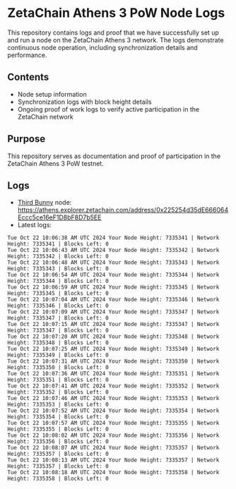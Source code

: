 # ZetaChain Athens 3 PoW Node Logs
This repository contains logs and proof that we have successfully set up and run a node on the ZetaChain Athens 3 network. The logs demonstrate continuous node operation, including synchronization details and performance.

## Contents
- Node setup information
- Synchronization logs with block height details
- Ongoing proof of work logs to verify active participation in the ZetaChain network

## Purpose
This repository serves as documentation and proof of participation in the ZetaChain Athens 3 PoW testnet.

## Logs

- [Third Bunny](https://thirdbunny.xyz/) node: https://athens.explorer.zetachain.com/address/0x225254d35dE666064Eccc5ce16eF1D8bF8D7b5EE
- Latest logs:
```
Tue Oct 22 10:06:38 AM UTC 2024 Your Node Height: 7335341 | Network Height: 7335341 | Blocks Left: 0
Tue Oct 22 10:06:43 AM UTC 2024 Your Node Height: 7335342 | Network Height: 7335342 | Blocks Left: 0
Tue Oct 22 10:06:48 AM UTC 2024 Your Node Height: 7335343 | Network Height: 7335343 | Blocks Left: 0
Tue Oct 22 10:06:54 AM UTC 2024 Your Node Height: 7335344 | Network Height: 7335344 | Blocks Left: 0
Tue Oct 22 10:06:59 AM UTC 2024 Your Node Height: 7335345 | Network Height: 7335345 | Blocks Left: 0
Tue Oct 22 10:07:04 AM UTC 2024 Your Node Height: 7335346 | Network Height: 7335346 | Blocks Left: 0
Tue Oct 22 10:07:09 AM UTC 2024 Your Node Height: 7335347 | Network Height: 7335347 | Blocks Left: 0
Tue Oct 22 10:07:15 AM UTC 2024 Your Node Height: 7335347 | Network Height: 7335347 | Blocks Left: 0
Tue Oct 22 10:07:20 AM UTC 2024 Your Node Height: 7335348 | Network Height: 7335348 | Blocks Left: 0
Tue Oct 22 10:07:25 AM UTC 2024 Your Node Height: 7335349 | Network Height: 7335349 | Blocks Left: 0
Tue Oct 22 10:07:31 AM UTC 2024 Your Node Height: 7335350 | Network Height: 7335350 | Blocks Left: 0
Tue Oct 22 10:07:36 AM UTC 2024 Your Node Height: 7335351 | Network Height: 7335351 | Blocks Left: 0
Tue Oct 22 10:07:41 AM UTC 2024 Your Node Height: 7335352 | Network Height: 7335352 | Blocks Left: 0
Tue Oct 22 10:07:46 AM UTC 2024 Your Node Height: 7335353 | Network Height: 7335353 | Blocks Left: 0
Tue Oct 22 10:07:52 AM UTC 2024 Your Node Height: 7335354 | Network Height: 7335354 | Blocks Left: 0
Tue Oct 22 10:07:57 AM UTC 2024 Your Node Height: 7335355 | Network Height: 7335355 | Blocks Left: 0
Tue Oct 22 10:08:02 AM UTC 2024 Your Node Height: 7335356 | Network Height: 7335356 | Blocks Left: 0
Tue Oct 22 10:08:07 AM UTC 2024 Your Node Height: 7335357 | Network Height: 7335357 | Blocks Left: 0
Tue Oct 22 10:08:13 AM UTC 2024 Your Node Height: 7335357 | Network Height: 7335357 | Blocks Left: 0
Tue Oct 22 10:08:18 AM UTC 2024 Your Node Height: 7335358 | Network Height: 7335358 | Blocks Left: 0
```

